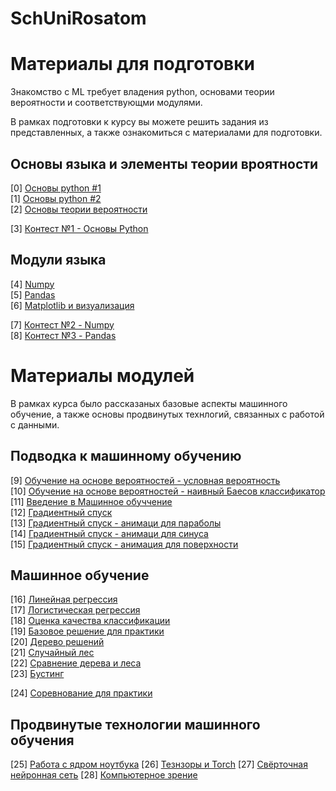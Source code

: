 # SchUniRosatom

# Материалы для подготовки

Знакомство с ML требует владения python, основами теории вероятности и соответствующми модулями. 

В рамках подготовки к курсу вы можете решить задания из представленных, а также ознакомиться с материалами для подготовки.

## Основы языка и элементы теории вроятности

[0] [Основы python #1](https://github.com/ShadarRim/SchUniRosatom1/blob/main/00_%D0%9E%D1%81%D0%BD%D0%BE%D0%B2%D1%8B_Python_1.ipynb) \
[1] [Основы python #2](https://github.com/ShadarRim/SchUniRosatom1/blob/main/01_%D0%9E%D1%81%D0%BD%D0%BE%D0%B2%D1%8B_Python_2.ipynb) \
[2] [Основы теории вероятности](https://github.com/ShadarRim/SchUniRosatom1/blob/main/02_%D0%97%D0%BD%D0%B0%D0%BA%D0%BE%D0%BC%D1%81%D1%82%D0%B2%D0%BE%20%D1%81%20%D1%8D%D0%BB%D0%B5%D0%BC%D0%B5%D0%BD%D1%82%D0%B0%D0%BC%D0%B8%20%D0%A2%D0%92%D0%B8%D0%9C%D0%A1.ipynb)

[3] [Контест №1 - Основы Python](https://contest.yandex.ru/contest/55745/enter/)

## Модули языка

[4] [Numpy](https://github.com/ShadarRim/SchUniRosatom1/blob/main/03_Numpy.ipynb) \
[5] [Pandas](https://github.com/ShadarRim/SchUniRosatom1/blob/main/04_Pandas.ipynb) \
[6] [Matplotlib и визуализация](https://github.com/ShadarRim/SchUniRosatom1/blob/main/05_Matplotlib.ipynb) 

[7]	[Контест №2 - Numpy](https://contest.yandex.ru/contest/55700/enter) \
[8]	[Контест №3 - Pandas](https://contest.yandex.ru/contest/55701/enter) 

# Материалы модулей

В рамках курса было рассказаных базовые аспекты машинного обучение, а также основы продвинутых технлогий, связанных с работой с данными.

## Подводка к машинному обучению

[9] [Обучение на основе вероятностей - условная вероятность](https://github.com/ShadarRim/SchUniRosatom1/blob/main/07_%D0%A3%D1%81%D0%BB%D0%BE%D0%B2%D0%BD%D0%B0%D1%8F%20%D0%B2%D0%B5%D1%80%D0%BE%D1%8F%D1%82%D0%BD%D0%BE%D1%81%D1%82%D1%8C.ipynb) \
[10] [Обучение на основе вероятностей - наивный Баесов классификатор](https://github.com/ShadarRim/SchUniRosatom1/blob/main/08_%D0%9D%D0%B0%D0%B8%D0%B2%D0%BD%D1%8B%D0%B9_%D0%B1%D0%B0%D0%B5%D1%81.ipynb) \
[11] [Введение в Машинное обуччение](https://github.com/ShadarRim/SchUniRosatom1/blob/main/09_%D0%92%D0%B2%D0%B5%D0%B4%D0%B5%D0%BD%D0%B8%D0%B5%20%D0%B2%20ML.pptx) \
[12] [Градиентный спуск](https://github.com/ShadarRim/SchUniRosatom1/blob/main/10_%D0%93%D1%80%D0%B0%D0%B4%D0%B8%D0%B5%D0%BD%D1%82%D0%BD%D1%8B%D0%B9%20%D1%81%D0%BF%D1%83%D1%81%D0%BA.ipynb) \
[13] [Градиентный спуск - анимаци для параболы](https://github.com/ShadarRim/SchUniRosatom1/blob/main/10_1_%D0%9F%D0%B0%D1%80%D0%B0%D0%B1%D0%BE%D0%BB%D0%B0.gif) \
[14] [Градиентный спуск - анимаци для синуса](https://github.com/ShadarRim/SchUniRosatom1/blob/main/10_2_%D0%A1%D0%B8%D0%BD%D1%83%D1%81.gif) \
[15] [Градиентный спуск - анимация для поверхности](https://github.com/ShadarRim/SchUniRosatom1/blob/main/10_3%20%D0%9F%D0%BE%D0%B2%D0%B5%D1%80%D1%85%D0%BD%D0%BE%D1%81%D1%82%D1%8C.gif)

## Машинное обучение

[16] [Линейная регрессия](https://github.com/ShadarRim/SchUniRosatom1/blob/main/11_%D0%9B%D0%B8%D0%BD%D0%B5%D0%B9%D0%BD%D1%8B%D0%B5_%D0%BC%D0%B5%D1%82%D0%BE%D0%B4%D1%8B_%D1%80%D0%B5%D0%B3%D1%80%D0%B5%D1%81%D1%81%D0%B8%D0%B8_%D0%9B%D0%B8%D0%BD%D0%B5%D0%B9%D0%BD%D0%B0%D1%8F_%D1%80%D0%B5%D0%B3%D1%80%D0%B5%D1%81%D1%81%D0%B8%D1%8F.ipynb) \
[17] [Логистическая регрессия](https://github.com/ShadarRim/SchUniRosatom1/blob/main/12_%D0%9B%D0%BE%D0%B3%D0%B8%D1%81%D1%82%D0%B8%D1%87%D0%B5%D1%81%D0%BA%D0%B0%D1%8F_%D1%80%D0%B5%D0%B3%D1%80%D0%B5%D1%81%D1%81%D0%B8%D1%8F.ipynb) \
[18] [Оценка качества классификации](https://github.com/ShadarRim/SchUniRosatom1/blob/main/13_%D0%9E%D1%86%D0%B5%D0%BD%D0%BA%D0%B0_%D0%BA%D0%B0%D1%87%D0%B5%D1%81%D1%82%D0%B2%D0%B0_%D0%BA%D0%BB%D0%B0%D1%81%D1%81%D0%B8%D1%84%D0%B8%D0%BA%D0%B0%D1%86%D0%B8%D0%B8.ipynb) \
[19] [Базовое решение для практики](https://github.com/ShadarRim/SchUniRosatom1/blob/main/14_%D0%97%D0%B0%D0%B4%D0%B0%D1%87%D0%B0%20%D0%B4%D0%BB%D1%8F%20%D0%BF%D1%80%D0%B0%D0%BA%D1%82%D0%B8%D0%BA%D0%BE%D0%B5%20%D1%80%D0%B5%D1%88%D0%B5%D0%BD%D0%B8%D0%B5%20-%20%D0%B1%D0%B0%D0%B7%D0%BE%D0%B2%D0%BE%D0%B5%20%D1%80%D0%B5%D1%88%D0%B5%D0%BD%D0%B8%D0%B5.ipynb) \
[20] [Дерево решений](https://github.com/ShadarRim/SchUniRosatom1/blob/main/15_%D0%94%D0%B5%D1%80%D0%B5%D0%B2%D0%BE_%D1%80%D0%B5%D1%88%D0%B5%D0%BD%D0%B8%D1%8F.ipynb) \
[21] [Случайный лес](https://github.com/ShadarRim/SchUniRosatom1/blob/main/16_%D0%A1%D0%BB%D1%83%D1%87%D0%B0%D0%B9%D0%BD%D1%8B%D0%B9_%D0%BB%D0%B5%D1%81.ipynb) \
[22] [Сравнение дерева и леса](https://github.com/ShadarRim/SchUniRosatom1/blob/main/17_%D0%A1%D1%80%D0%B0%D0%B2%D0%BD%D0%B5%D0%BD%D0%B8%D0%B5_%D0%BB%D0%B5%D1%81%D0%B0_%D0%B8_%D0%B4%D0%B5%D1%80%D0%B5%D0%B2%D0%B0_%2B_%D0%BF%D0%BE%D0%B4%D0%B1%D0%BE%D1%80_%D0%BF%D0%B0%D1%80%D0%B0%D0%BC%D0%B5%D1%82%D1%80%D0%BE%D0%B2.ipynb) \
[23] [Бустинг](https://github.com/ShadarRim/SchUniRosatom1/blob/main/18_%D0%91%D1%83%D1%81%D1%82%D0%B8%D0%BD%D0%B3.ipynb)

[24] [Соревнование для практики](https://www.kaggle.com/competitions/oilgas-field-prediction/overview)

## Продвинутые технологии машинного обучения

[25] [Работа с ядром ноутбука](https://github.com/ShadarRim/SchUniRosatom1/blob/main/19_%D0%9A%D0%BE%D0%BC%D0%B0%D0%BD%D0%B4%D1%8B_%D0%B8_%D1%8F%D0%B4%D1%80%D0%BE_%D0%BD%D0%BE%D1%83%D1%82%D0%B1%D1%83%D0%BA%D0%B0.ipynb)
[26] [Тезнзоры и Torch](https://github.com/ShadarRim/SchUniRosatom1/blob/main/20_%D0%A2%D0%B5%D0%BD%D0%B7%D0%BE%D1%80%D1%8B_Torch.ipynb)
[27] [Свёрточная нейронная сеть](https://github.com/ShadarRim/SchUniRosatom1/blob/main/21_%D0%9F%D1%80%D0%BE%D1%81%D1%82%D0%B0%D1%8F_%D0%BD%D0%B5%D0%B9%D1%80%D0%BE%D0%BD%D0%BD%D0%B0%D1%8F_%D1%81%D0%B5%D1%81%D1%82%D1%8C.ipynb)
[28] [Компьютерное зрение](https://github.com/ShadarRim/SchUniRosatom1/blob/main/22_%D0%A0%D0%B0%D0%B1%D0%BE%D1%82%D0%B0_%D1%81_%D0%B8%D0%B7%D0%BE%D0%B1%D1%80%D0%B0%D0%B6%D0%B5%D0%BD%D0%B8%D1%8F%D0%BC%D0%B8.ipynb)
